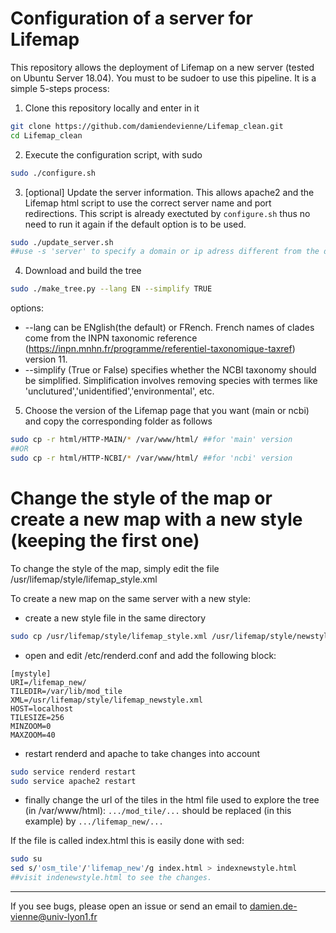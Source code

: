 # Configuration of a server for Lifemap

This repository allows the deployment of Lifemap on a new server (tested on Ubuntu Server 18.04). 
You must to be sudoer to use this pipeline. 
It is a simple 5-steps process: 

1. Clone this repository locally and enter in it

```bash
git clone https://github.com/damiendevienne/Lifemap_clean.git
cd Lifemap_clean
```
2. Execute the configuration script, with sudo

```bash
sudo ./configure.sh
```
3. [optional] Update the server information. This allows apache2 and the Lifemap html script to use the correct server name and port redirections. This script is already exectuted by `configure.sh` thus no need to run it again if the default option is to be used.

```bash
sudo ./update_server.sh
##use -s 'server' to specify a domain or ip adress different from the default one (retrieved with command 'curl ificonfig.me')
```
4. Download and build the tree

```bash
sudo ./make_tree.py --lang EN --simplify TRUE

```
options:
- --lang can be ENglish(the default)  or FRench. French names of clades come from the INPN taxonomic reference (https://inpn.mnhn.fr/programme/referentiel-taxonomique-taxref) version 11.
- --simplify (True or False) specifies whether the NCBI taxonomy should be simplified. Simplification involves removing species with termes like 'unclutured','unidentified','environmental', etc.

5. Choose the version of the Lifemap page that you want (main or ncbi) and copy the corresponding folder as follows
```bash
sudo cp -r html/HTTP-MAIN/* /var/www/html/ ##for 'main' version
##OR
sudo cp -r html/HTTP-NCBI/* /var/www/html/ ##for 'ncbi' version
```


# Change the style of the map or create a new map with a new style (keeping the first one) 
To change the style of the map, simply edit the file /usr/lifemap/style/lifemap_style.xml

To create a new map on the same server with a new style:
- create a new style file in the same directory 
```bash
sudo cp /usr/lifemap/style/lifemap_style.xml /usr/lifemap/style/newstyle.xml
```
- open and edit /etc/renderd.conf and add the following block: 
```
[mystyle]
URI=/lifemap_new/
TILEDIR=/var/lib/mod_tile
XML=/usr/lifemap/style/lifemap_newstyle.xml
HOST=localhost
TILESIZE=256
MINZOOM=0
MAXZOOM=40
```
- restart renderd and apache to take changes into account
```bash
sudo service renderd restart
sudo service apache2 restart
```

- finally change the url of the tiles in the html file used to explore the tree (in /var/www/html):
`.../mod_tile/...` should be replaced (in this example) by `.../lifemap_new/...`

If the file is called index.html this is easily done with sed: 
```bash
sudo su
sed s/'osm_tile'/'lifemap_new'/g index.html > indexnewstyle.html
##visit indenewstyle.html to see the changes.
```







---

If you see bugs, please open an issue or send an email to damien.de-vienne@univ-lyon1.fr


